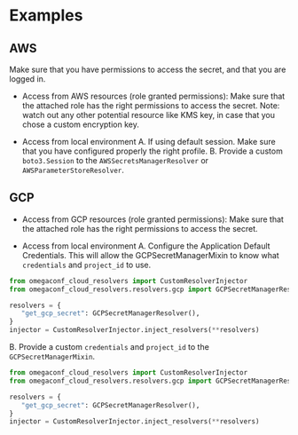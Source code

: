 # Examples

## AWS

Make sure that you have permissions to access the secret, and that you are logged in.

 * Access from AWS resources (role granted permissions):
   Make sure that the attached role has the right permissions to access the secret.
   Note: watch out any other potential resource like KMS key, in case that you chose a custom encryption key.

 * Access from local environment
   A. If using default session. Make sure that you have configured properly the right profile.
   B. Provide a custom `boto3.Session` to the `AWSSecretsManagerResolver` or `AWSParameterStoreResolver`.

## GCP

 * Access from GCP resources (role granted permissions):
   Make sure that the attached role has the right permissions to access the secret.

 * Access from local environment
   A. Configure the Application Default Credentials. This will allow the GCPSecretManagerMixin to know what `credentials` and `project_id` to use.

```python
from omegaconf_cloud_resolvers import CustomResolverInjector
from omegaconf_cloud_resolvers.resolvers.gcp import GCPSecretManagerResolver

resolvers = {
   "get_gcp_secret": GCPSecretManagerResolver(),
}
injector = CustomResolverInjector.inject_resolvers(**resolvers)
```
   B. Provide a custom `credentials` and `project_id` to the `GCPSecretManagerMixin`.

```python
from omegaconf_cloud_resolvers import CustomResolverInjector
from omegaconf_cloud_resolvers.resolvers.gcp import GCPSecretManagerResolver

resolvers = {
   "get_gcp_secret": GCPSecretManagerResolver(),
}
injector = CustomResolverInjector.inject_resolvers(**resolvers)
```
